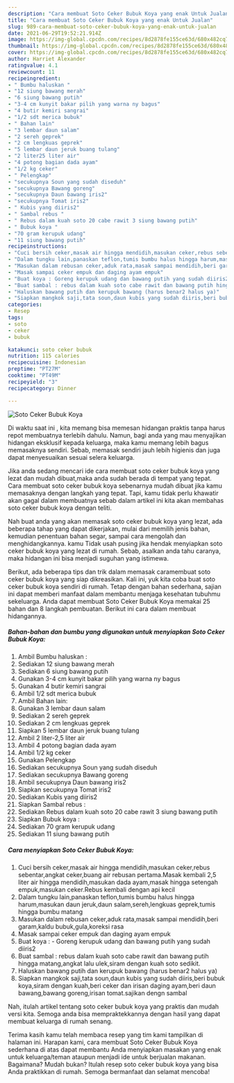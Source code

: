 ```yaml
---
description: "Cara membuat Soto Ceker Bubuk Koya yang enak Untuk Jualan"
title: "Cara membuat Soto Ceker Bubuk Koya yang enak Untuk Jualan"
slug: 989-cara-membuat-soto-ceker-bubuk-koya-yang-enak-untuk-jualan
date: 2021-06-29T19:52:21.914Z
image: https://img-global.cpcdn.com/recipes/8d2878fe155ce63d/680x482cq70/soto-ceker-bubuk-koya-foto-resep-utama.jpg
thumbnail: https://img-global.cpcdn.com/recipes/8d2878fe155ce63d/680x482cq70/soto-ceker-bubuk-koya-foto-resep-utama.jpg
cover: https://img-global.cpcdn.com/recipes/8d2878fe155ce63d/680x482cq70/soto-ceker-bubuk-koya-foto-resep-utama.jpg
author: Harriet Alexander
ratingvalue: 4.1
reviewcount: 11
recipeingredient:
- " Bumbu haluskan "
- "12 siung bawang merah"
- "6 siung bawang putih"
- "3-4 cm kunyit bakar pilih yang warna ny bagus"
- "4 butir kemiri sangrai"
- "1/2 sdt merica bubuk"
- " Bahan lain"
- "3 lembar daun salam"
- "2 sereh geprek"
- "2 cm lengkuas geprek"
- "5 lembar daun jeruk buang tulang"
- "2 liter25 liter air"
- "4 potong bagian dada ayam"
- "1/2 kg ceker"
- " Pelengkap"
- "secukupnya Soun yang sudah diseduh"
- "secukupnya Bawang goreng"
- "secukupnya Daun bawang iris2"
- "secukupnya Tomat iris2"
- " Kubis yang diiris2"
- " Sambal rebus "
- " Rebus dalam kuah soto 20 cabe rawit 3 siung bawang putih"
- " Bubuk koya "
- "70 gram kerupuk udang"
- "11 siung bawang putih"
recipeinstructions:
- "Cuci bersih ceker,masak air hingga mendidih,masukan ceker,rebus sebentar,angkat ceker,buang air rebusan pertama.Masak kembali 2,5 liter air hingga mendidih,masukan dada ayam,masak hingga setengah empuk,masukan ceker.Rebus kembali dengan api kecil"
- "Dalam tungku lain,panaskan teflon,tumis bumbu halus hingga harum,masukan daun jeruk,daun salam,sereh,lengkuas geprek,tumis hingga bumbu matang"
- "Masukan dalam rebusan ceker,aduk rata,masak sampai mendidih,beri garam,kaldu bubuk,gula,koreksi rasa"
- "Masak sampai ceker empuk dan daging ayam empuk"
- "Buat koya : Goreng kerupuk udang dan bawang putih yang sudah diiris2"
- "Buat sambal : rebus dalam kuah soto cabe rawit dan bawang putih hingga matang,angkat lalu ulek,siram dengan kuah soto sedikit."
- "Haluskan bawang putih dan kerupuk bawang (harus benar2 halus ya)"
- "Siapkan mangkok saji,tata soun,daun kubis yang sudah diiris,beri bubuk koya,siram dengan kuah,beri ceker dan irisan daging ayam,beri daun bawang,bawang goreng,irisan tomat.sajikan dengn sambal"
categories:
- Resep
tags:
- soto
- ceker
- bubuk

katakunci: soto ceker bubuk 
nutrition: 115 calories
recipecuisine: Indonesian
preptime: "PT27M"
cooktime: "PT49M"
recipeyield: "3"
recipecategory: Dinner

---
```



![Soto Ceker Bubuk Koya](https://img-global.cpcdn.com/recipes/8d2878fe155ce63d/680x482cq70/soto-ceker-bubuk-koya-foto-resep-utama.jpg)

Di waktu  saat ini , kita memang bisa memesan hidangan praktis tanpa harus repot membuatnya terlebih dahulu. Namun, bagi anda yang mau menyajikan hidangan eksklusif kepada keluarga, maka kamu memang lebih bagus memasaknya sendiri. Sebab, memasak sendiri jauh lebih higienis dan juga dapat menyesuaikan sesuai selera keluarga.

Jika anda sedang mencari ide cara membuat soto ceker bubuk koya yang lezat dan mudah dibuat,maka anda sudah berada di tempat yang tepat. Cara membuat soto ceker bubuk koya  sebenarnya mudah dibuat jika kamu memasaknya dengan langkah yang tepat. Tapi, kamu tidak perlu khawatir akan gagal dalam membuatnya 
sebab dalam artikel ini kita akan membahas soto ceker bubuk koya dengan teliti.  



Nah buat anda yang akan memasak soto ceker bubuk koya yang lezat, ada beberapa tahap yang dapat dikerjakan, mulai dari memilih jenis bahan, kemudian penentuan bahan segar, sampai cara mengolah dan menghidangkannya. kamu Tidak usah pusing jika hendak menyiapkan soto ceker bubuk koya yang lezat di rumah. Sebab, asalkan anda  tahu caranya, maka hidangan ini bisa menjadi suguhan yang istimewa.

Berikut, ada beberapa tips dan trik dalam memasak caramembuat soto ceker bubuk koya yang siap dikreasikan. Kali ini, yuk kita coba buat soto ceker bubuk koya sendiri di rumah. Tetap dengan bahan sederhana, sajian ini dapat memberi manfaat dalam membantu menjaga kesehatan tubuhmu sekeluarga. Anda dapat membuat Soto Ceker Bubuk Koya memakai 25 bahan dan 8 langkah pembuatan. Berikut ini cara dalam membuat hidangannya.

<!--inarticleads1-->

##### Bahan-bahan dan bumbu yang digunakan untuk menyiapkan Soto Ceker Bubuk Koya:

1. Ambil  Bumbu haluskan :
1. Sediakan 12 siung bawang merah
1. Sediakan 6 siung bawang putih
1. Gunakan 3-4 cm kunyit bakar pilih yang warna ny bagus
1. Gunakan 4 butir kemiri sangrai
1. Ambil 1/2 sdt merica bubuk
1. Ambil  Bahan lain:
1. Gunakan 3 lembar daun salam
1. Sediakan 2 sereh geprek
1. Sediakan 2 cm lengkuas geprek
1. Siapkan 5 lembar daun jeruk buang tulang
1. Ambil 2 liter-2,5 liter air
1. Ambil 4 potong bagian dada ayam
1. Ambil 1/2 kg ceker
1. Gunakan  Pelengkap
1. Sediakan secukupnya Soun yang sudah diseduh
1. Sediakan secukupnya Bawang goreng
1. Ambil secukupnya Daun bawang iris2
1. Siapkan secukupnya Tomat iris2
1. Sediakan  Kubis yang diiris2
1. Siapkan  Sambal rebus :
1. Sediakan  Rebus dalam kuah soto 20 cabe rawit 3 siung bawang putih
1. Siapkan  Bubuk koya :
1. Sediakan 70 gram kerupuk udang
1. Sediakan 11 siung bawang putih




<!--inarticleads2-->

##### Cara menyiapkan Soto Ceker Bubuk Koya:

1. Cuci bersih ceker,masak air hingga mendidih,masukan ceker,rebus sebentar,angkat ceker,buang air rebusan pertama.Masak kembali 2,5 liter air hingga mendidih,masukan dada ayam,masak hingga setengah empuk,masukan ceker.Rebus kembali dengan api kecil
1. Dalam tungku lain,panaskan teflon,tumis bumbu halus hingga harum,masukan daun jeruk,daun salam,sereh,lengkuas geprek,tumis hingga bumbu matang
1. Masukan dalam rebusan ceker,aduk rata,masak sampai mendidih,beri garam,kaldu bubuk,gula,koreksi rasa
1. Masak sampai ceker empuk dan daging ayam empuk
1. Buat koya : - Goreng kerupuk udang dan bawang putih yang sudah diiris2
1. Buat sambal : rebus dalam kuah soto cabe rawit dan bawang putih hingga matang,angkat lalu ulek,siram dengan kuah soto sedikit.
1. Haluskan bawang putih dan kerupuk bawang (harus benar2 halus ya)
1. Siapkan mangkok saji,tata soun,daun kubis yang sudah diiris,beri bubuk koya,siram dengan kuah,beri ceker dan irisan daging ayam,beri daun bawang,bawang goreng,irisan tomat.sajikan dengn sambal




Nah, itulah artikel tentang  soto ceker bubuk koya  yang praktis dan mudah versi kita. Semoga anda bisa mempraktekkannya dengan hasil yang dapat membuat keluarga di rumah senang. 

Terima kasih kamu telah membaca resep yang tim kami tampilkan di halaman ini. Harapan kami, cara membuat  Soto Ceker Bubuk Koya sederhana di atas dapat membantu Anda menyiapkan masakan yang enak untuk keluarga/teman ataupun menjadi ide untuk berjualan makanan. Bagaimana? Mudah bukan? Itulah resep soto ceker bubuk koya yang bisa Anda praktikkan di rumah. Semoga bermanfaat dan selamat mencoba!

